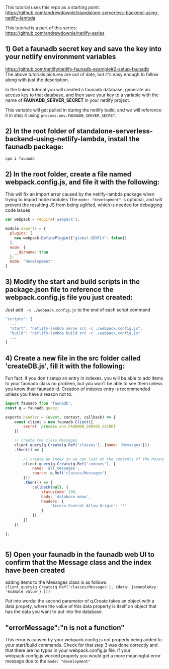 This tutorial uses this repo as a starting point:  
https://github.com/andrewdownie/standalone-serverless-backend-using-netlify-lambda  

This tutorial is a part of this series:  
https://github.com/andrewdownie/netlify-series

## 1) Get a faunadb secret key and save the key into your netlify environment variables
https://github.com/netlify/netlify-faunadb-example#2-setup-faunadb  
The above tutorials pictures are out of date, but it's easy enough to follow along with just the description.  

In the linked tutorial you will created a faunadb database, generate an access key to that database, and then save your key to a variable with the name of **FAUNADB_SERVER_SECRET** in your netlify project.  

This variable will get pulled in during the netlify build, and we will reference it in step 4 using `process.env.FAUNADB_SERVER_SECRET`.

## 2) In the root folder of standalone-serverless-backend-using-netlify-lambda, install the faunadb package:  
```js
npm i faunadb
```  

## 2) In the root folder, create a file named webpack.config.js, and file it with the following:  
This will fix an import error caused by the netlify-lambda package when trying to import node modules
The `mode: "development"` is optional, and will prevent the resulting JS from being uglified, which is needed for debugging code issues
```js
var webpack = require('webpack');

module.exports = {
  plugins: [
    new webpack.DefinePlugin({"global.GENTLY": false})
  ],
  node: {
    __dirname: true
  },
  mode: "development"
}
```

## 3) Modify the start and build scripts in the package.json file to reference the webpack.config.js file you just created:  
Just add ` -c ./webpack.config.js` to the end of each script command
```js
"scripts": {
  ...
  "start": "netlify-lambda serve src -c ./webpack.config.js",
  "build": "netlify-lambda build src -c ./webpack.config.js"
  ...
}
```

## 4) Create a new file in the src folder called 'createDB.js', fill it with the following:  
Fun fact: if you don't setup an entry in indexes, you will be able to add items to your faunadb class no problem, but you wan't be able to see them unless you know their faunadb id. Creation of indexes entry is recommended unless you have a reason not to.
```js
import faunadb from 'faunadb';
const q = faunadb.query;

exports.handler = (event, context, callback) => {
    const client = new faunadb.Client({
        secret: process.env.FAUNADB_SERVER_SECRET
    })

    // create the class Messages
    client.query(q.Create(q.Ref('classes'), {name: 'Messages'}))
    .then(() => {
    
        // create an index so we can look at the contents of the Messages class
        client.query(q.Create(q.Ref('indexes'), {
            name: 'all_messages',
            source: q.Ref('classes/Messages')
        }))
        .then(() => {
            callback(null, {
                statusCode: 200,
                body: 'database meow',
                headers: {
                    'Access-Control-Allow-Origin': '*'
                }
            })
        })
    })
    
};
 
```

## 5) Open your faunadb in the faunadb web UI to confirm that the Message class and the index have been created
adding items to the Messages class is as follows: `client.query(q.Create(q.Ref('classes/Messages'), {data: {exampleKey: 'example value'} }))`

Put into words: the second parameter of q.Create takes an object with a data propety, where the value of this data property is itself an object that has the data you want to put into the database.

## "errorMessage":"n is not a function"
This error is caused by your webpack.config.js not properly being added to your start/build commands. Check for that step 3 was done correctly and that there are no typos in your webpack.config.js file. If your webpack.config.js worked properly you would get a more meaningful error message due to the `mode: "development"`
